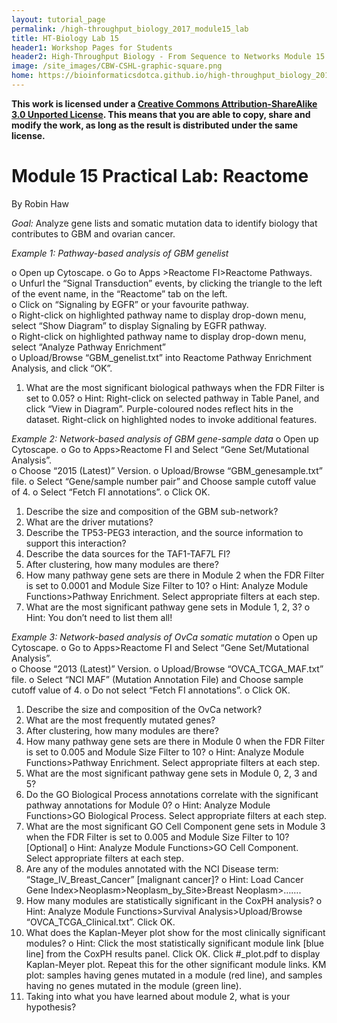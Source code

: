 ```yaml
---
layout: tutorial_page
permalink: /high-throughput_biology_2017_module15_lab
title: HT-Biology Lab 15
header1: Workshop Pages for Students
header2: High-Throughput Biology - From Sequence to Networks Module 15 Lab
image: /site_images/CBW-CSHL-graphic-square.png
home: https://bioinformaticsdotca.github.io/high-throughput_biology_2017
---
```


**This work is licensed under a [Creative Commons Attribution-ShareAlike 3.0 Unported License](http://creativecommons.org/licenses/by-sa/3.0/deed.en_US). This means that you are able to copy, share and modify the work, as long as the result is distributed under the same license.**

# Module 15 Practical Lab: Reactome

By Robin Haw

*Goal:* Analyze gene lists and somatic mutation data to identify biology that contributes to GBM and ovarian cancer.

*Example 1: Pathway-based analysis of GBM genelist*

o	Open up Cytoscape. 
o	Go to Apps >Reactome FI>Reactome Pathways.  
o	Unfurl the “Signal Transduction” events, by clicking the triangle to the left of the event name, in the “Reactome” tab on the left.   
o	Click on “Signaling by EGFR” or your favourite pathway.   
o	Right-click on highlighted pathway name to display drop-down menu, select “Show Diagram” to display Signaling by EGFR pathway.  
o	Right-click on highlighted pathway name to display drop-down menu, select “Analyze Pathway Enrichment”   
o	Upload/Browse “GBM_genelist.txt” into Reactome Pathway Enrichment Analysis, and click “OK”.   

1.	What are the most significant biological pathways when the FDR Filter is set to 0.05?
o	Hint: Right-click on selected pathway in Table Panel, and click “View in Diagram”. Purple-coloured nodes reflect hits in the dataset. Right-click on highlighted nodes to invoke additional features.

*Example 2: Network-based analysis of GBM gene-sample data* 
o	Open up Cytoscape. 
o	Go to Apps>Reactome FI and Select “Gene Set/Mutational Analysis”.  
o	Choose “2015 (Latest)” Version. 
o	Upload/Browse “GBM_genesample.txt” file. 
o	Select “Gene/sample number pair” and Choose sample cutoff value of 4. 
o	Select “Fetch FI annotations”. 
o	Click OK.

1.	Describe the size and composition of the GBM sub-network?
2.	What are the driver mutations?
3.	Describe the TP53-PEG3 interaction, and the source information to support this interaction?
4.	Describe the data sources for the TAF1-TAF7L FI?
5.	After clustering, how many modules are there? 
6.	How many pathway gene sets are there in Module 2 when the FDR Filter is set to 0.0001 and Module Size Filter to 10? 
o	Hint: Analyze Module Functions>Pathway Enrichment. Select appropriate filters at each step.
7.	What are the most significant pathway gene sets in Module 1, 2, 3?
o	Hint: You don’t need to list them all! 

*Example 3: Network-based analysis of OvCa somatic mutation* 
o	Open up Cytoscape. 
o	Go to Apps>Reactome FI and Select “Gene Set/Mutational Analysis”.  
o	Choose “2013 (Latest)” Version. 
o	Upload/Browse “OVCA_TCGA_MAF.txt” file. 
o	Select “NCI MAF” (Mutation Annotation File) and Choose sample cutoff value of 4. 
o	Do not select “Fetch FI annotations”. 
o	Click OK.

1.	Describe the size and composition of the OvCa network?
2.	What are the most frequently mutated genes?
3.	After clustering, how many modules are there? 
4.	How many pathway gene sets are there in Module 0 when the FDR Filter is set to 0.005 and Module Size Filter to 10?
o	Hint: Analyze Module Functions>Pathway Enrichment. Select appropriate filters at each step.
5.	What are the most significant pathway gene sets in Module 0, 2, 3 and 5? 
6.	Do the GO Biological Process annotations correlate with the significant pathway annotations for Module 0? 
o	Hint: Analyze Module Functions>GO Biological Process. Select appropriate filters at each step.
7.	What are the most significant GO Cell Component gene sets in Module 3 when the FDR Filter is set to 0.005 and Module Size Filter to 10? [Optional]
o	Hint: Analyze Module Functions>GO Cell Component. Select appropriate filters at each step.
8.	Are any of the modules annotated with the NCI Disease term: “Stage_IV_Breast_Cancer” [malignant cancer]?
o	Hint: Load Cancer Gene Index>Neoplasm>Neoplasm_by_Site>Breast Neoplasm>…….
9.	How many modules are statistically significant in the CoxPH analysis? 
o	Hint: Analyze Module Functions>Survival Analysis>Upload/Browse “OVCA_TCGA_Clinical.txt”. Click OK.
10.	What does the Kaplan-Meyer plot show for the most clinically significant modules?
o	Hint: Click the most statistically significant module link [blue line] from the CoxPH results panel. Click OK. Click #_plot.pdf to display Kaplan-Meyer plot. Repeat this for the other significant module links. KM plot: samples having genes mutated in a module (red line), and samples having no genes mutated in the module (green line).
11.	Taking into what you have learned about module 2, what is your hypothesis?
